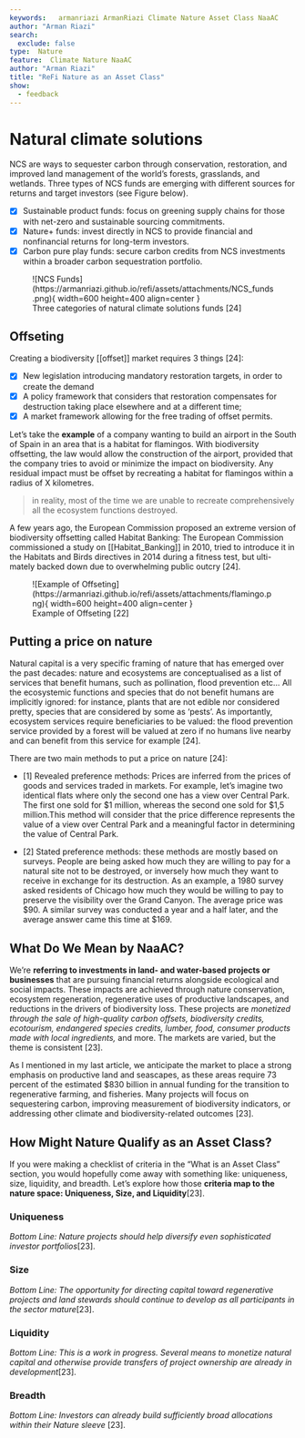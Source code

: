 ```yaml
---
keywords:   armanriazi ArmanRiazi Climate Nature Asset Class NaaAC
author: "Arman Riazi"
search:
  exclude: false
type:  Nature
feature:  Climate Nature NaaAC
author: "Arman Riazi"
title: "ReFi Nature as an Asset Class"
show:
  - feedback
---
```


# Natural climate solutions
NCS are ways to sequester carbon through conservation, restoration, and improved land management of the world’s forests, grasslands, and wetlands.
Three types of NCS funds are emerging with different sources for returns and target investors (see Figure below).

- [x] Sustainable product funds: focus on greening supply chains for those with net-zero and sustainable sourcing commitments.
- [x] Nature+ funds: invest directly in NCS to provide financial and nonfinancial returns for long-term investors.
- [x] Carbon pure play funds: secure carbon credits from NCS investments within a broader carbon sequestration portfolio.

<figure markdown>
![NCS Funds](https://armanriazi.github.io/refi/assets/attachments/NCS_funds.png){ width=600 height=400 align=center }
<figcaption>Three categories of natural climate solutions funds [24]</figcaption>
</figure>

## Offseting 

Creating a biodiversity [[offset]] market requires 3 things [24]:

- [x] New legislation introducing mandatory restoration targets, in order to create the demand
- [x] A policy framework that considers that restoration compensates for destruction taking place elsewhere and at a different time;
- [x] A market framework allowing for the free trading of offset permits.

Let’s take the **example** of a company wanting to build an airport in the South of Spain in an area that is a habitat for flamingos. With biodiversity offsetting, the law would allow the construction of the airport, provided that the company tries to avoid or minimize the impact on biodiversity. Any residual impact must be offset by recreating a habitat for flamingos within a radius of X kilometres.
> in reality, most of the time we are unable to recreate comprehensively all the ecosystem functions destroyed.

A few years ago, the European Commission proposed an extreme version of biodiversity offsetting called Habitat Banking: The European Commission commissioned a study on [[Habitat_Banking]] in 2010, tried to introduce it in the Habitats and Birds directives in 2014 during a fitness test, but ulti- mately backed down due to overwhelming public outcry [24].

<figure markdown>
![Example of Offseting](https://armanriazi.github.io/refi/assets/attachments/flamingo.png){ width=600 height=400 align=center }
<figcaption>Example of Offseting [22]</figcaption>
</figure>

## Putting a price on nature

Natural capital is a very specific framing of nature that has emerged over the past decades: nature and ecosystems are conceptualised as a list of services that benefit humans, such as pollination, flood prevention etc… All the ecosystemic functions and species that do not benefit humans are implicitly ignored: for instance, plants that are not edible nor considered pretty, species that are considered by some as ‘pests’. As importantly, ecosystem services require beneficiaries to be valued: the flood prevention service provided by a forest will be valued at zero if no humans live nearby and can benefit from this service for example [24].

There are two main methods to put a price on nature [24]:

- [1] Revealed preference methods: Prices are inferred from the prices of goods and services traded in markets. For example, let’s imagine two identical flats where only the second one has a view over Central Park. The first one sold for $1 million, whereas the second one sold for $1,5 million.This method will consider that the price difference represents the value of a view over Central Park and a meaningful factor in determining the value of Central Park.

- [2] Stated preference methods: these methods are mostly based on surveys. People are being asked how much they are willing to pay for a natural site not to be destroyed, or inversely how much they want to receive in exchange for its destruction. As an example, a 1980 survey asked residents of Chicago how much they would be willing to pay to preserve the visibility over the Grand Canyon. The average price was $90. A similar survey was conducted a year and a half later, and the average answer came this time at $169.

## What Do We Mean by NaaAC?

We’re **referring to investments in land- and water-based projects or businesses** that are pursuing financial returns alongside ecological and social impacts. These impacts are achieved through nature conservation, ecosystem regeneration, regenerative uses of productive landscapes, and reductions in the drivers of biodiversity loss. These projects are *monetized through the sale of high-quality carbon offsets, biodiversity credits, ecotourism, endangered species credits, lumber, food, consumer products made with local ingredients,* and more. The markets are varied, but the theme is consistent [23].

As I mentioned in my last article, we anticipate the market to place a strong emphasis on productive land and seascapes, as these areas require 73 percent of the estimated $830 billion in annual funding for the transition to regenerative farming, and fisheries. Many projects will focus on sequestering carbon, improving measurement of biodiversity indicators, or addressing other climate and biodiversity-related outcomes [23].

## How Might Nature Qualify as an Asset Class?

If you were making a checklist of criteria in the “What is an Asset Class” section, you would hopefully come away with something like: uniqueness, size, liquidity, and breadth. Let’s explore how those **criteria map to the nature space: Uniqueness, Size, and Liquidity**[23].

### Uniqueness

*Bottom Line: Nature projects should help diversify even sophisticated investor portfolios*[23].

### Size

*Bottom Line: The opportunity for directing capital toward regenerative projects and land stewards should continue to develop as all participants in the sector mature*[23].

### Liquidity

*Bottom Line: This is a work in progress. Several means to monetize natural capital and otherwise provide transfers of project ownership are already in development*[23].

### Breadth

*Bottom Line: Investors can already build sufficiently broad allocations within their Nature sleeve* [23].